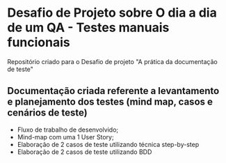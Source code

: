 # Desafio de Projeto sobre O dia a dia de um QA - Testes manuais funcionais
Repositório criado para o Desafio de projeto "A prática da documentação de teste"

## Documentação criada referente a levantamento e planejamento dos testes (mind map, casos e cenários de teste)
 - Fluxo de trabalho de desenvolvido;
 - Mind-map com uma 1 User Story;
 - Elaboração de 2 casos de teste utilizando técnica step-by-step
 - Elaboração de 2 casos de teste utilizando BDD
